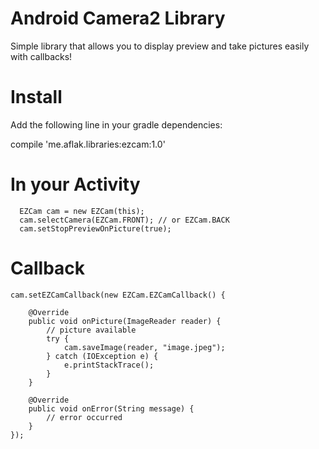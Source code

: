 # Android Camera2 Library
Simple library that allows you to display preview and take pictures easily with callbacks!

# Install

Add the following line in your gradle dependencies:

  compile 'me.aflak.libraries:ezcam:1.0'
  
# In your Activity

	  EZCam cam = new EZCam(this);
	  cam.selectCamera(EZCam.FRONT); // or EZCam.BACK
	  cam.setStopPreviewOnPicture(true);
  
# Callback

	cam.setEZCamCallback(new EZCam.EZCamCallback() {
	
	    @Override
	    public void onPicture(ImageReader reader) {
	        // picture available
	        try {
	            cam.saveImage(reader, "image.jpeg");
	        } catch (IOException e) {
	            e.printStackTrace();
	        }
	    }
	
	    @Override
	    public void onError(String message) {
	        // error occurred
	    }
	});
